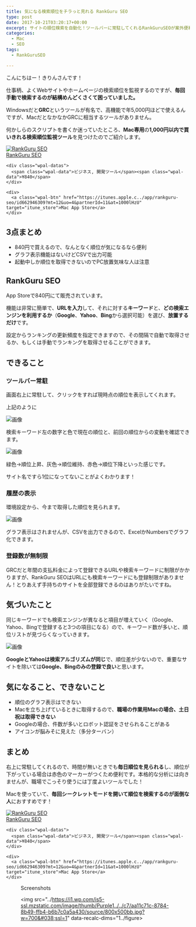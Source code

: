 ```yaml
---
title: 気になる検索順位をチラっと見れる RankGuru SEO
type: post
date: 2017-10-21T03:20:17+00:00
excerpt: サイトの順位検索を自動化！ツールバーに常駐してくれるRankGuruSEOが案外便利な話
categories:
  - Mac
  - SEO
tags:
  - RankGuruSEO

---
```

こんにちはー！きりんさんです！

仕事柄、よくWebサイトやホームページの検索順位を監視するのですが、**毎回手動で検索するのが結構めんどくさくて困っていました。**

Windowsだと**GRC**というツールが有名で、高機能で年5,000円ほどで使えるんですが、MacだとなかなかGRCに相当するツールがありません。

何かしらのスクリプトを書くか迷っていたところ、**Mac専用**の**1,000円以内で買いきれる検索順位監視ツール**を見つけたのでご紹介します。

<div class="wpal wpal-mac-software">
  <div class="wpal-icon">
    <a href="https://itunes.apple.c../app/rankguru-seo/id662946309?mt=12&uo=4&partnerId=11&at=1000lHzU" target="itune_store"><img src="https://i1.wp.com/is1-ssl.mzstatic.com/image/thumb/Purple1../../dc/ec59dc33-5f10-d314-83d4-03d01d998d03/source/100x100bb.png?w=700&#038;ssl=1" alt="RankGuru SEO" data-recalc-dims="1../a>
  </div>
  
  <div class="wpal-content">
    <div class="wpal-title">
      <a href="https://itunes.apple.c../app/rankguru-seo/id662946309?mt=12&uo=4&partnerId=11&at=1000lHzU" target="itune_store">RankGuru SEO</a>
    </div>
    
    <div class="wpal-datas">
      <span class="wpal-data">ビジネス, 開発ツール</span><span class="wpal-data">¥840</span>
    </div>
    
    <div>
      <a class="wpal-btn" href="https://itunes.apple.c../app/rankguru-seo/id662946309?mt=12&uo=4&partnerId=11&at=1000lHzU" target="itune_store">Mac App Store</a>
    </div>
  </div>
</div>

<!-- Cache-->

## 3点まとめ

  * 840円で買えるので、なんとなく順位が気になるなら便利
  * グラフ表示機能はないけどCSVで出力可能
  * 起動中しか順位を取得できないのでPC放置気味な人は注意

<!--more-->

## RankGuru SEO

App Storeで840円にて販売されています。

機能は非常に簡単で、**URLを入力**して、それに対する**キーワード**と、**どの検索エンジンを利用するか**（**Google**、**Yahoo**、**Bing**から選択可能）を選び、**放置するだけ**です。

設定からランキングの更新頻度を指定できますので、その間隔で自動で取得させるか、もしくは手動でランキングを取得させることができます。

## できること

### ツールバー常駐

画面右上に常駐して、クリックをすれば現時点の順位を表示してくれます。

上記のように

![画像](../d5845b9a8b2ae9e19c472b4a8ca23b84.png)

検索キーワード左の数字と色で現在の順位と、前回の順位からの変動を確認できます。

![画像](../3fe4058bdf3062c94958de42750a8594.png)

緑色→順位上昇、灰色→順位維持、赤色→順位下降といった感じです。

サイト名ですら1位になってないことがよくわかります！

### 履歴の表示

環境設定から、今まで取得した順位を見られます。

![画像](../8cafa8c61a0764d3e6a18abc253e3c07.png)

グラフ表示はされませんが、CSVを出力できるので、ExcelかNumbersでグラフ化できます。

### 登録数が無制限

GRCだと年間の支払料金によって登録できるURLや検索キーワードに制限がかかりますが、RankGuru SEOはURLにも検索キーワードにも登録制限がありません！とりあえず手持ちのサイトを全部登録できるのはありがたいですね。

## 気づいたこと

同じキーワードでも検索エンジンが異なると項目が増えていく（Google、Yahoo、Bingで登録すると3つの項目になる）ので、キーワード数が多いと、順位リストが見づらくなっていきます。

![画像](../dc1f608927ec9778db342b2e56c3424d.png)

**GoogleとYahooは検索アルゴリズムが同じ**で、順位差が少ないので、重要なサイトを除いては**Google、Bingのみの登録で良い**と思います。

## 気になること、できないこと

  * 順位のグラフ表示はできない
  * Macを立ち上げているときに取得するので、**職場の作業用Macの場合、土日祝は取得できない**
  * Googleの場合、件数が多いとロボット認証をさせられることがある
  * アイコンが脳みそに見えた（多分ターバン）

## まとめ

右上に常駐してくれるので、時間が無いときでも**毎日順位を見られる**し、順位が下がっている場合は赤色のマーカーがつくため便利です。本格的な分析には向きませんが、職場でこっそり使うには丁度よいツールでした！

Macを使っていて、**毎回シークレットモードを開いて順位を検索するのが面倒な人**におすすめです！

<div class="wpal wpal-mac-software">
  <div class="wpal-icon">
    <a href="https://itunes.apple.c../app/rankguru-seo/id662946309?mt=12&uo=4&partnerId=11&at=1000lHzU" target="itune_store"><img src="https://i1.wp.com/is1-ssl.mzstatic.com/image/thumb/Purple1../../dc/ec59dc33-5f10-d314-83d4-03d01d998d03/source/100x100bb.png?w=700&#038;ssl=1" alt="RankGuru SEO" data-recalc-dims="1../a>
  </div>
  
  <div class="wpal-content">
    <div class="wpal-title">
      <a href="https://itunes.apple.c../app/rankguru-seo/id662946309?mt=12&uo=4&partnerId=11&at=1000lHzU" target="itune_store">RankGuru SEO</a>
    </div>
    
    <div class="wpal-datas">
      <span class="wpal-data">ビジネス, 開発ツール</span><span class="wpal-data">¥840</span>
    </div>
    
    <div>
      <a class="wpal-btn" href="https://itunes.apple.c../app/rankguru-seo/id662946309?mt=12&uo=4&partnerId=11&at=1000lHzU" target="itune_store">Mac App Store</a>
    </div>
  </div><figure class="wpal-screenshots"><figcaption>Screenshots</figcaption>
  
  <img src="../https://i1.wp.com/is5-ssl.mzstatic.com/image/thumb/Purple1../../c7/aa11c71c-8784-8b49-ffb4-b6b7c0a5a430/source/800x500bb.jpg?w=700&#038;ssl=1" data-recalc-dims="1../figure>
</div>

<!-- Cache-->